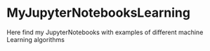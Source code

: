 # MyJupyterNotebooksLearning
Here find my JupyterNotebooks with examples of different machine Learning algorithms
